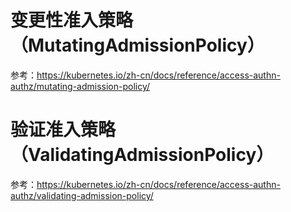 # 变更性准入策略（MutatingAdmissionPolicy）

参考：https://kubernetes.io/zh-cn/docs/reference/access-authn-authz/mutating-admission-policy/

# 验证准入策略（ValidatingAdmissionPolicy）

参考：https://kubernetes.io/zh-cn/docs/reference/access-authn-authz/validating-admission-policy/

